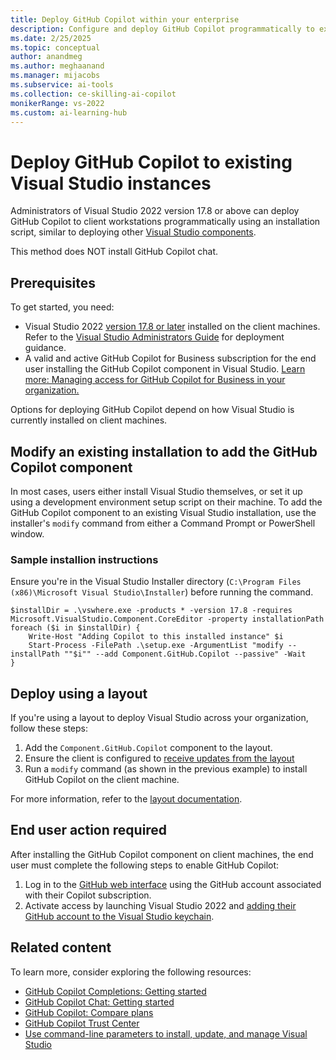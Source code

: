 ```yaml
---
title: Deploy GitHub Copilot within your enterprise
description: Configure and deploy GitHub Copilot programmatically to existing Visual Studio instances on a client's machine within an enterprise.
ms.date: 2/25/2025
ms.topic: conceptual
author: anandmeg
ms.author: meghaanand
ms.manager: mijacobs
ms.subservice: ai-tools
ms.collection: ce-skilling-ai-copilot
monikerRange: vs-2022
ms.custom: ai-learning-hub
---
```

# Deploy GitHub Copilot to existing Visual Studio instances

Administrators of Visual Studio 2022 version 17.8 or above can deploy GitHub Copilot to client workstations programmatically using an installation script, similar to deploying other [Visual Studio components](../install/workload-and-component-ids.md). 

This method does NOT install GitHub Copilot chat.

## Prerequisites

To get started, you need:

- Visual Studio 2022 [version 17.8 or later](/visualstudio/releases/2022/release-history) installed on the client machines.
  Refer to the [Visual Studio Administrators Guide](https://aka.ms/vs/admin/guide) for deployment guidance.
- A valid and active GitHub Copilot for Business subscription for the end user installing the GitHub Copilot component in Visual Studio. 
  [Learn more: Managing access for GitHub Copilot for Business in your organization.](https://docs.github.com/en/copilot/managing-copilot-business/managing-access-for-copilot-business-in-your-organization)

Options for deploying GitHub Copilot depend on how Visual Studio is currently installed on client machines.

## Modify an existing installation to add the GitHub Copilot component

In most cases, users either install Visual Studio themselves, or set it up using a development environment setup script on their machine.
To add the GitHub Copilot component to an existing Visual Studio installation, use the installer's `modify` command from either a Command Prompt or PowerShell window.

### Sample installion instructions

Ensure you're in the Visual Studio Installer directory (`C:\Program Files (x86)\Microsoft Visual Studio\Installer`) before running the command.

```
$installDir = .\vswhere.exe -products * -version 17.8 -requires Microsoft.VisualStudio.Component.CoreEditor -property installationPath
foreach ($i in $installDir) {
    Write-Host "Adding Copilot to this installed instance" $i
    Start-Process -FilePath .\setup.exe -ArgumentList "modify --installPath ""$i"" --add Component.GitHub.Copilot --passive" -Wait
}
```

## Deploy using a layout

If you're using a layout to deploy Visual Studio across your organization, follow these steps:

1. Add the `Component.GitHub.Copilot` component to the layout.
1. Ensure the client is configured to [receive updates from the layout](../install/update-visual-studio.md#configure-source-location-of-updates)
1. Run a `modify` command (as shown in the previous example) to install GitHub Copilot on the client machine.

For more information, refer to the [layout documentation](../install/create-a-network-installation-of-visual-studio.md#modify-the-contents-of-a-layout). 

## End user action required

After installing the GitHub Copilot component on client machines, the end user must complete the following steps to enable GitHub Copilot:

1. Log in to the [GitHub web interface](https://github.com/settings/copilot) using the GitHub account associated with their Copilot subscription.
1. Activate access by launching Visual Studio 2022 and [adding their GitHub account to the Visual Studio keychain](work-with-github-accounts.md).

## Related content

To learn more, consider exploring the following resources:

- [GitHub Copilot Completions: Getting started](visual-studio-github-copilot-extension.md)
- [GitHub Copilot Chat: Getting started](visual-studio-github-copilot-chat.md)
- [GitHub Copilot: Compare plans](https://github.com/features/copilot/plans)
- [GitHub Copilot Trust Center](https://resources.github.com/copilot-trust-center/)
- [Use command-line parameters to install, update, and manage Visual Studio](../install/use-command-line-parameters-to-install-visual-studio.md)